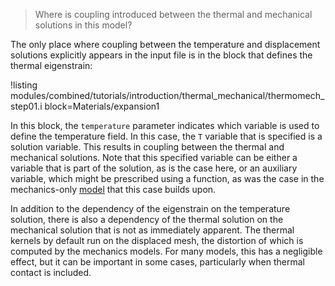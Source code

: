 > Where is coupling introduced between the thermal and mechanical solutions in
> this model?

The only place where coupling between the temperature and displacement solutions
explicitly appears in the input file is in the block that defines the thermal 
eigenstrain:

!listing modules/combined/tutorials/introduction/thermal_mechanical/thermomech_step01.i block=Materials/expansion1

In this block, the `temperature` parameter indicates which variable is used to
define the temperature field. In this case, the `T` variable that is specified
is a solution variable. This results in coupling between the thermal and
mechanical solutions. Note that this specified variable can be either a variable
that is part of the solution, as is the case here, or an auxiliary variable,
which might be prescribed using a function, as was the case in the mechanics-only
[model](tensor_mechanics:tensor_mechanics/tutorials/introduction/step03a.md) that this case builds
upon.

In addition to the dependency of the eigenstrain on the temperature solution,
there is also a dependency of the thermal solution on the mechanical solution
that is not as immediately apparent. The thermal kernels by default run on the
displaced mesh, the distortion of which is computed by the mechanics models.
For many models, this has a negligible effect, but it can be important in some
cases, particularly when thermal contact is included.
